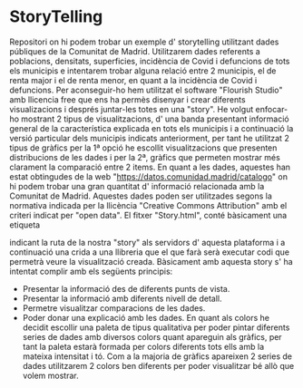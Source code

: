 # StoryTelling
Repositori on hi podem trobar un exemple d' storytelling utilitzant dades públiques de la Comunitat de Madrid. 
Utilitzarem dades referents a poblacions, densitats, superficies, incidència de Covid i defuncions de tots els municipis e intentarem trobar alguna relació entre 2 municipis, el de renta major i el de renta menor, en quant a la incidència de Covid i defuncions.
Per aconseguir-ho hem utilitzat el software "Flourish Studio" amb llicencia free que ens ha permès disenyar i crear diferents visualizacions i després juntar-les totes en una "story". He volgut enfocar-ho mostrant 2 tipus de visualitzacions, d' una banda presentant informació general de la característica explicada en tots els municipis i a continuació la versió particular dels municipis indicats anteriorment, per tant he utilitzat 2 tipus de gràfics per la 1ª opció he escollit visualitzacions que presenten distribucions de les dades i per la 2ª, gràfics que permeten mostrar més clarament la comparació entre 2 items.
En quant a les dades, aquestes han estat obtingudes de la web "https://datos.comunidad.madrid/catalogo" on hi podem trobar una gran quantitat d' informació relacionada amb la Comunitat de Madrid. Aquestes dades poden ser utilitzades segons la normativa indicada per la llicència "Creative Commons Attribution" amb el criteri indicat per "open data".
El fitxer "Story.html", conté bàsicament una etiqueta <div> indicant la ruta de la nostra "story" als servidors d' aquesta plataforma i a continuació una crida a una llibreria que el que farà serà executar codi que permetrà veure la visualització creada.
Bàsicament amb aquesta story s' ha intentat complir amb els següents principis:
  * Presentar la informació des de diferents punts de vista.
  * Presentar la informació amb diferents nivell de detall.
  * Permetre visualitzar comparacions de les dades.
  * Poder donar una explicació amb les dades.
En quant als colors he decidit escollir una paleta de tipus qualitativa per poder pintar diferents series de dades amb diversos colors quant apareguin als gràfics, per tant la paleta estarà formada per colors diferents tots ells amb la mateixa intensitat i tó. Com a la majoria de gràfics apareixen 2 series de dades utilitzarem 2 colors ben diferents per poder visualitzar bé allò que volem mostrar. 
